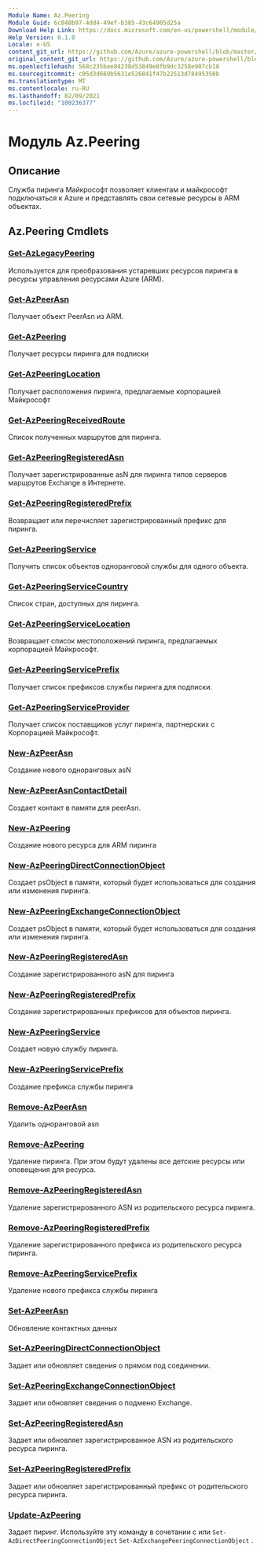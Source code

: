 ```yaml
---
Module Name: Az.Peering
Module Guid: 6c848b97-4dd4-49ef-b385-43c64905d25a
Download Help Link: https://docs.microsoft.com/en-us/powershell/module/az.peering.md
Help Version: 0.1.0
Locale: e-US
content_git_url: https://github.com/Azure/azure-powershell/blob/master/src/Peering/Peering/help/Az.Peering.md
original_content_git_url: https://github.com/Azure/azure-powershell/blob/master/src/Peering/Peering/help/Az.Peering.md
ms.openlocfilehash: 568c235bee84238d53849e8fb9dc3258e907cb18
ms.sourcegitcommit: c05d3d669b5631e526841f47b22513d78495350b
ms.translationtype: MT
ms.contentlocale: ru-RU
ms.lasthandoff: 02/09/2021
ms.locfileid: "100236377"
---
```

# Модуль Az.Peering
## Описание
Служба пиринга Майкрософт позволяет клиентам и майкрософт подключаться к Azure и представлять свои сетевые ресурсы в ARM объектах.

## Az.Peering Cmdlets
### [Get-AzLegacyPeering](Get-AzLegacyPeering.md)
Используется для преобразования устаревших ресурсов пиринга в ресурсы управления ресурсами Azure (ARM). 

### [Get-AzPeerAsn](Get-AzPeerAsn.md)
Получает объект PeerAsn из ARM.

### [Get-AzPeering](Get-AzPeering.md)
Получает ресурсы пиринга для подписки

### [Get-AzPeeringLocation](Get-AzPeeringLocation.md)
Получает расположения пиринга, предлагаемые корпорацией Майкрософт

### [Get-AzPeeringReceivedRoute](Get-AzPeeringReceivedRoute.md)
Список полученных маршрутов для пиринга.

### [Get-AzPeeringRegisteredAsn](Get-AzPeeringRegisteredAsn.md)
Получает зарегистрированные asN для пиринга типов серверов маршрутов Exchange в Интернете.

### [Get-AzPeeringRegisteredPrefix](Get-AzPeeringRegisteredPrefix.md)
Возвращает или перечисляет зарегистрированный префикс для пиринга.

### [Get-AzPeeringService](Get-AzPeeringService.md)
Получить список объектов одноранговой службы для одного объекта.

### [Get-AzPeeringServiceCountry](Get-AzPeeringServiceCountry.md)
Список стран, доступных для пиринга.

### [Get-AzPeeringServiceLocation](Get-AzPeeringServiceLocation.md)
Возвращает список местоположений пиринга, предлагаемых корпорацией Майкрософт.

### [Get-AzPeeringServicePrefix](Get-AzPeeringServicePrefix.md)
Получает список префиксов службы пиринга для подписки.

### [Get-AzPeeringServiceProvider](Get-AzPeeringServiceProvider.md)
Получает список поставщиков услуг пиринга, партнерских с Корпорацией Майкрософт.

### [New-AzPeerAsn](New-AzPeerAsn.md)
Создание нового одноранговых asN 

### [New-AzPeerAsnContactDetail](New-AzPeerAsnContactDetail.md)
Создает контакт в памяти для peerAsn. 

### [New-AzPeering](New-AzPeering.md)
Создание нового ресурса для ARM пиринга

### [New-AzPeeringDirectConnectionObject](New-AzPeeringDirectConnectionObject.md)
Создает psObject в памяти, который будет использоваться для создания или изменения пиринга.

### [New-AzPeeringExchangeConnectionObject](New-AzPeeringExchangeConnectionObject.md)
Создает psObject в памяти, который будет использоваться для создания или изменения пиринга.

### [New-AzPeeringRegisteredAsn](New-AzPeeringRegisteredAsn.md)
Создание зарегистрированного asN для пиринга

### [New-AzPeeringRegisteredPrefix](New-AzPeeringRegisteredPrefix.md)
Создание зарегистрированных префиксов для объектов пиринга.

### [New-AzPeeringService](New-AzPeeringService.md)
Создает новую службу пиринга.

### [New-AzPeeringServicePrefix](New-AzPeeringServicePrefix.md)
Создание префикса службы пиринга

### [Remove-AzPeerAsn](Remove-AzPeerAsn.md)
Удалить одноранговой asn

### [Remove-AzPeering](Remove-AzPeering.md)
Удаление пиринга. При этом будут удалены все детские ресурсы или оповещения для ресурса.

### [Remove-AzPeeringRegisteredAsn](Remove-AzPeeringRegisteredAsn.md)
Удаление зарегистрированного ASN из родительского ресурса пиринга.

### [Remove-AzPeeringRegisteredPrefix](Remove-AzPeeringRegisteredPrefix.md)
Удаление зарегистрированного префикса из родительского ресурса пиринга.

### [Remove-AzPeeringServicePrefix](Remove-AzPeeringServicePrefix.md)
Удаление нового префикса службы пиринга

### [Set-AzPeerAsn](Set-AzPeerAsn.md)
Обновление контактных данных

### [Set-AzPeeringDirectConnectionObject](Set-AzPeeringDirectConnectionObject.md)
Задает или обновляет сведения о прямом под соединении. 

### [Set-AzPeeringExchangeConnectionObject](Set-AzPeeringExchangeConnectionObject.md)
Задает или обновляет сведения о подменю Exchange. 

### [Set-AzPeeringRegisteredAsn](Set-AzPeeringRegisteredAsn.md)
Задает или обновляет зарегистрированное ASN из родительского ресурса пиринга.

### [Set-AzPeeringRegisteredPrefix](Set-AzPeeringRegisteredPrefix.md)
Задает или обновляет зарегистрированный префикс от родительского ресурса пиринга.

### [Update-AzPeering](Update-AzPeering.md)
Задает пиринг. Используйте эту команду в сочетании с или `Set-AzDirectPeeringConnectionObject` `Set-AzExchangePeeringConnectionObject` .

